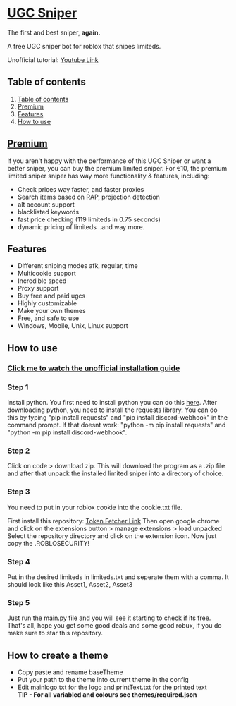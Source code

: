 
# [UGC Sniper]((https://discord.gg/3Uvcf8d9aY))
The first and best sniper, **again.**

A free UGC sniper bot for roblox that snipes limiteds.  

Unofficial tutorial: [Youtube Link](<https://youtu.be/tLiNCI8bzSo>)

## Table of contents
1. [Table of contents](https://github.com/J3ldo/UGC-Sniper#Table-of-contents)
2. [Premium](https://github.com/J3ldo/UGC-Sniper#Premium)
3. [Features](https://github.com/J3ldo/UGC-Sniper#Features)
4. [How to use](https://github.com/J3ldo/UGC-Sniper#how-to-use)

## [Premium](https://discord.gg/3Uvcf8d9aY)
If you aren't happy with the performance of this UGC Sniper or want a better sniper, you can buy the premium limited sniper. 
For €10, the premium limited sniper sniper has way more functionality & features, including:
  
- Check prices way faster, and faster proxies
- Search items based on RAP, projection detection
- alt account support
- blacklisted keywords
- fast price checking (119 limiteds in 0.75 seconds)
- dynamic pricing of limiteds
  ..and way more. 

## Features
* Different sniping modes afk, regular, time
* Multicookie support
* Incredible speed
* Proxy support
* Buy free and paid ugcs
* Highly customizable
* Make your own themes
* Free, and safe to use
* Windows, Mobile, Unix, Linux support

## How to use
### [Click me to watch the unofficial installation guide](https://youtu.be/tLiNCI8bzSo)

### Step 1
Install python. You first need to install python you can do this [here](https://www.python.org/download). After downloading python, you need to install the requests library. You can do this by typing "pip install requests" and "pip install discord-webhook" in the command prompt. If that doesnt work: "python -m pip install requests" and "python -m pip install discord-webhook". 

### Step 2
Click on code > download zip. This will download the program as a .zip file and after that unpack the installed limited sniper into a directory of choice.
 
### Step 3
You need to put in your roblox cookie into the cookie.txt file.

First install this repository: [Token Fetcher Link](<https://github.com/J3ldo/Roblox-Token-Fetcher>)
Then open google chrome and click on the extensions button > manage extensions > load unpacked  
Select the repository directory and click on the extension icon. Now just copy the .ROBLOSECURITY!

### Step 4
Put in the desired limiteds in limiteds.txt and seperate them with a comma.
It should look like this
Asset1, Asset2, Asset3

### Step 5
Just run the main.py file and you will see it starting to check if its free.
That's all, hope you get some good deals and some good robux, if you do make sure to star this repository.


## How to create a theme
* Copy paste and rename baseTheme
* Put your path to the theme into current theme in the config
* Edit mainlogo.txt for the logo and printText.txt for the printed text  
**TIP - For all variabled and colours see themes/required.json**
